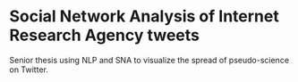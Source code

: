 # Social Network Analysis of Internet Research Agency tweets

Senior thesis using NLP and SNA to visualize the spread of pseudo-science on Twitter.
